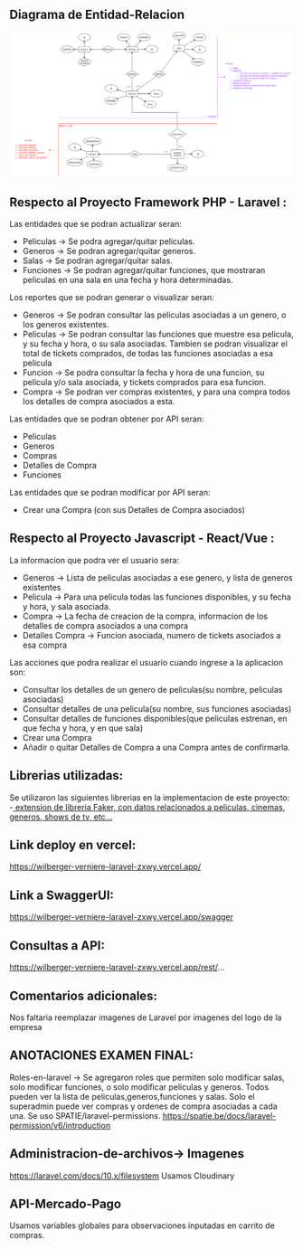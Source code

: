 ## Diagrama de Entidad-Relacion
![imagen](documentacion/DiagramaEntidad-Relacion.png)

## Respecto al Proyecto Framework PHP - Laravel :
Las entidades que se podran actualizar seran:
- Peliculas -> Se podra agregar/quitar peliculas.
- Generos -> Se podran agregar/quitar generos.
- Salas -> Se podran agregar/quitar salas.
- Funciones -> Se podran agregar/quitar funciones, que mostraran peliculas en una sala en una fecha y hora determinadas.

Los reportes que se podran generar o visualizar seran:
- Generos -> Se podran consultar las peliculas asociadas a un genero, o los generos existentes.
- Peliculas -> Se podran consultar las funciones que muestre esa pelicula, y su fecha y hora, o su sala asociadas. Tambien se podran visualizar el total de tickets comprados, de todas las funciones asociadas a esa pelicula
- Funcion -> Se podra consultar la fecha y hora de una funcion, su pelicula y/o sala asociada, y tickets comprados para esa funcion.
- Compra -> Se podran ver compras existentes, y para una compra todos los detalles de compra asociados a esta.

Las entidades que se podran obtener por API seran:
- Peliculas
- Generos
- Compras
- Detalles de Compra
- Funciones

Las entidades que se podran modificar por API seran:
- Crear una Compra (con sus Detalles de Compra asociados)

## Respecto al Proyecto Javascript - React/Vue :
La informacion que podra ver el usuario sera:
- Generos -> Lista de peliculas asociadas a ese genero, y lista de generos existentes
- Pelicula -> Para una pelicula todas las funciones disponibles, y su fecha y hora, y sala asociada.
- Compra -> La fecha de creacion de la compra, informacion de los detalles de compra asociados a una compra
- Detalles Compra -> Funcion asociada, numero de tickets asociados a esa compra

Las acciones que podra realizar el usuario cuando ingrese a la aplicacion son:
- Consultar los detalles de un genero de peliculas(su nombre, peliculas asociadas)
- Consultar detalles de una pelicula(su nombre, sus funciones asociadas)
- Consultar detalles de funciones disponibles(que peliculas estrenan, en que fecha y hora, y en que sala)
- Crear una Compra
- Añadir o quitar Detalles de Compra a una Compra antes de confirmarla.

## Librerias utilizadas:
Se utilizaron las siguientes librerias en la implementacion de este proyecto:
-<a href="https://github.com/JulienRAVIA/FakerCinemaProviders"> extension de libreria Faker, con datos relacionados a peliculas, cinemas, generos, shows de tv, etc...</a>

## Link deploy en vercel:
https://wilberger-verniere-laravel-zxwy.vercel.app/

## Link a SwaggerUI:
https://wilberger-verniere-laravel-zxwy.vercel.app/swagger

## Consultas a API:
https://wilberger-verniere-laravel-zxwy.vercel.app/rest/...

## Comentarios adicionales:
Nos faltaria reemplazar imagenes de Laravel por imagenes del logo de la empresa


## ANOTACIONES EXAMEN FINAL:
Roles-en-laravel -> Se agregaron roles que permiten solo modificar salas, solo modificar funciones, o solo modificar peliculas y generos. Todos pueden ver la lista de peliculas,generos,funciones y salas. Solo el superadmin puede ver compras y ordenes de compra asociadas a cada una. Se uso SPATIE/laravel-permissions. 
https://spatie.be/docs/laravel-permission/v6/introduction

## Administracion-de-archivos-> Imagenes
https://laravel.com/docs/10.x/filesystem
Usamos Cloudinary

## API-Mercado-Pago
Usamos variables globales para observaciones inputadas en carrito de compras.
